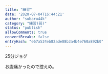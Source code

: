 ```yaml
---
title: "練習"
date: '2020-07-04T16:44:21'
author: "subaru44k"
category: "練習(弱)"
status: "publish"
allowComments: true
convertBreaks: false
entryHash: "e67a534eb82ade88b3a4b4e760a892b0"
---
```

25分ジョグ

お腹痛かったので控えめ。
